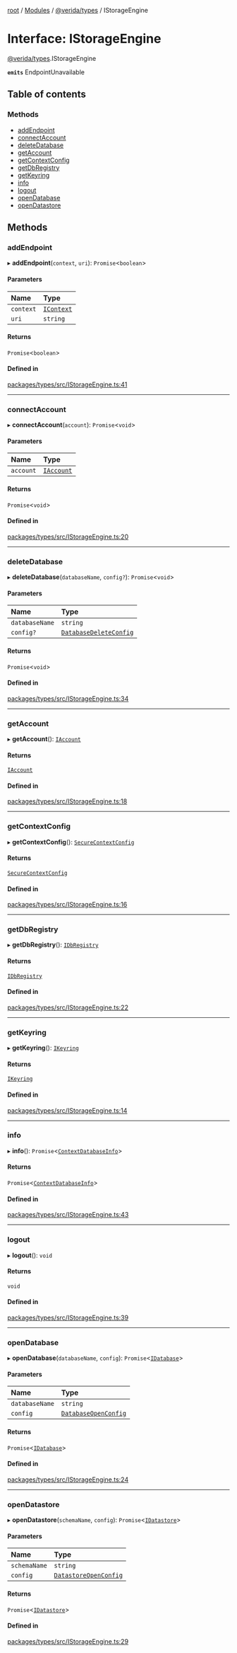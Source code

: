 [root](../README.md) / [Modules](../modules.md) / [@verida/types](../modules/verida_types.md) / IStorageEngine

# Interface: IStorageEngine

[@verida/types](../modules/verida_types.md).IStorageEngine

**`emits`** EndpointUnavailable

## Table of contents

### Methods

- [addEndpoint](verida_types.IStorageEngine.md#addendpoint)
- [connectAccount](verida_types.IStorageEngine.md#connectaccount)
- [deleteDatabase](verida_types.IStorageEngine.md#deletedatabase)
- [getAccount](verida_types.IStorageEngine.md#getaccount)
- [getContextConfig](verida_types.IStorageEngine.md#getcontextconfig)
- [getDbRegistry](verida_types.IStorageEngine.md#getdbregistry)
- [getKeyring](verida_types.IStorageEngine.md#getkeyring)
- [info](verida_types.IStorageEngine.md#info)
- [logout](verida_types.IStorageEngine.md#logout)
- [openDatabase](verida_types.IStorageEngine.md#opendatabase)
- [openDatastore](verida_types.IStorageEngine.md#opendatastore)

## Methods

### addEndpoint

▸ **addEndpoint**(`context`, `uri`): `Promise`<`boolean`\>

#### Parameters

| Name | Type |
| :------ | :------ |
| `context` | [`IContext`](verida_types.IContext.md) |
| `uri` | `string` |

#### Returns

`Promise`<`boolean`\>

#### Defined in

[packages/types/src/IStorageEngine.ts:41](https://github.com/verida/verida-js/blob/5040472/packages/types/src/IStorageEngine.ts#L41)

___

### connectAccount

▸ **connectAccount**(`account`): `Promise`<`void`\>

#### Parameters

| Name | Type |
| :------ | :------ |
| `account` | [`IAccount`](verida_types.IAccount.md) |

#### Returns

`Promise`<`void`\>

#### Defined in

[packages/types/src/IStorageEngine.ts:20](https://github.com/verida/verida-js/blob/5040472/packages/types/src/IStorageEngine.ts#L20)

___

### deleteDatabase

▸ **deleteDatabase**(`databaseName`, `config?`): `Promise`<`void`\>

#### Parameters

| Name | Type |
| :------ | :------ |
| `databaseName` | `string` |
| `config?` | [`DatabaseDeleteConfig`](verida_types.DatabaseDeleteConfig.md) |

#### Returns

`Promise`<`void`\>

#### Defined in

[packages/types/src/IStorageEngine.ts:34](https://github.com/verida/verida-js/blob/5040472/packages/types/src/IStorageEngine.ts#L34)

___

### getAccount

▸ **getAccount**(): [`IAccount`](verida_types.IAccount.md)

#### Returns

[`IAccount`](verida_types.IAccount.md)

#### Defined in

[packages/types/src/IStorageEngine.ts:18](https://github.com/verida/verida-js/blob/5040472/packages/types/src/IStorageEngine.ts#L18)

___

### getContextConfig

▸ **getContextConfig**(): [`SecureContextConfig`](verida_types.SecureContextConfig.md)

#### Returns

[`SecureContextConfig`](verida_types.SecureContextConfig.md)

#### Defined in

[packages/types/src/IStorageEngine.ts:16](https://github.com/verida/verida-js/blob/5040472/packages/types/src/IStorageEngine.ts#L16)

___

### getDbRegistry

▸ **getDbRegistry**(): [`IDbRegistry`](verida_types.IDbRegistry.md)

#### Returns

[`IDbRegistry`](verida_types.IDbRegistry.md)

#### Defined in

[packages/types/src/IStorageEngine.ts:22](https://github.com/verida/verida-js/blob/5040472/packages/types/src/IStorageEngine.ts#L22)

___

### getKeyring

▸ **getKeyring**(): [`IKeyring`](verida_types.IKeyring.md)

#### Returns

[`IKeyring`](verida_types.IKeyring.md)

#### Defined in

[packages/types/src/IStorageEngine.ts:14](https://github.com/verida/verida-js/blob/5040472/packages/types/src/IStorageEngine.ts#L14)

___

### info

▸ **info**(): `Promise`<[`ContextDatabaseInfo`](verida_types.ContextDatabaseInfo.md)\>

#### Returns

`Promise`<[`ContextDatabaseInfo`](verida_types.ContextDatabaseInfo.md)\>

#### Defined in

[packages/types/src/IStorageEngine.ts:43](https://github.com/verida/verida-js/blob/5040472/packages/types/src/IStorageEngine.ts#L43)

___

### logout

▸ **logout**(): `void`

#### Returns

`void`

#### Defined in

[packages/types/src/IStorageEngine.ts:39](https://github.com/verida/verida-js/blob/5040472/packages/types/src/IStorageEngine.ts#L39)

___

### openDatabase

▸ **openDatabase**(`databaseName`, `config`): `Promise`<[`IDatabase`](verida_types.IDatabase.md)\>

#### Parameters

| Name | Type |
| :------ | :------ |
| `databaseName` | `string` |
| `config` | [`DatabaseOpenConfig`](verida_types.DatabaseOpenConfig.md) |

#### Returns

`Promise`<[`IDatabase`](verida_types.IDatabase.md)\>

#### Defined in

[packages/types/src/IStorageEngine.ts:24](https://github.com/verida/verida-js/blob/5040472/packages/types/src/IStorageEngine.ts#L24)

___

### openDatastore

▸ **openDatastore**(`schemaName`, `config`): `Promise`<[`IDatastore`](verida_types.IDatastore.md)\>

#### Parameters

| Name | Type |
| :------ | :------ |
| `schemaName` | `string` |
| `config` | [`DatastoreOpenConfig`](verida_types.DatastoreOpenConfig.md) |

#### Returns

`Promise`<[`IDatastore`](verida_types.IDatastore.md)\>

#### Defined in

[packages/types/src/IStorageEngine.ts:29](https://github.com/verida/verida-js/blob/5040472/packages/types/src/IStorageEngine.ts#L29)
